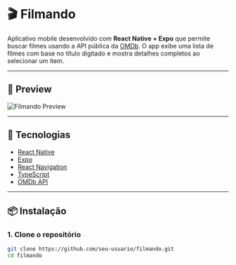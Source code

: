 # 🎬 Filmando

Aplicativo mobile desenvolvido com **React Native + Expo** que permite buscar filmes usando a API pública da [OMDb](https://www.omdbapi.com/). O app exibe uma lista de filmes com base no título digitado e mostra detalhes completos ao selecionar um item.

---

## 📸 Preview

![Filmando Preview](https://user-images.githubusercontent.com/seu-usuario/filmando-preview.gif)

---

## 🚀 Tecnologias

- [React Native](https://reactnative.dev/)
- [Expo](https://expo.dev/)
- [React Navigation](https://reactnavigation.org/)
- [TypeScript](https://www.typescriptlang.org/)
- [OMDb API](https://www.omdbapi.com/)

---

## 📦 Instalação

### 1. Clone o repositório

```bash
git clone https://github.com/seu-usuario/filmando.git
cd filmando
